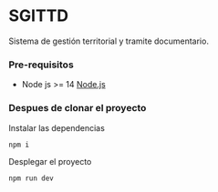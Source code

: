 # SGITTD
Sistema de gestión territorial y tramite documentario.

### Pre-requisitos
* Node js >= 14 [Node.js](https://nodejs.org/en/)

### Despues de clonar el proyecto

Instalar las dependencias

```
npm i
``` 

Desplegar el proyecto

```
npm run dev
``` 
